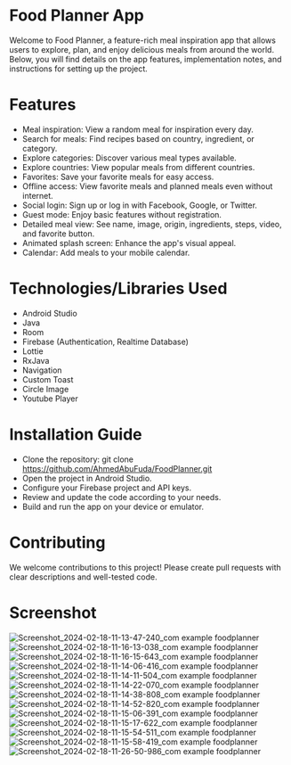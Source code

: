 # Food Planner App
Welcome to Food Planner, a feature-rich meal inspiration app that allows users to explore, plan, and enjoy delicious meals from around the world. Below, you will find details on the app features, implementation notes, and instructions for setting up the project.

# Features 
+ Meal inspiration: View a random meal for inspiration every day.
+ Search for meals: Find recipes based on country, ingredient, or category.
+ Explore categories: Discover various meal types available.
+ Explore countries: View popular meals from different countries.
+ Favorites: Save your favorite meals for easy access.
+ Offline access: View favorite meals and planned meals even without internet.
+ Social login: Sign up or log in with Facebook, Google, or Twitter.
+ Guest mode: Enjoy basic features without registration.
+ Detailed meal view: See name, image, origin, ingredients, steps, video, and favorite button.
+ Animated splash screen: Enhance the app's visual appeal.
+ Calendar: Add meals to your mobile calendar.

# Technologies/Libraries Used
+ Android Studio
+ Java
+ Room
+ Firebase (Authentication, Realtime Database)
+ Lottie
+ RxJava
+ Navigation
+ Custom Toast
+ Circle Image
+ Youtube Player

# Installation Guide
+ Clone the repository: git clone https://github.com/AhmedAbuFuda/FoodPlanner.git
+ Open the project in Android Studio.
+ Configure your Firebase project and API keys.
+ Review and update the code according to your needs.
+ Build and run the app on your device or emulator.

# Contributing
We welcome contributions to this project! Please create pull requests with clear descriptions and well-tested code.

# Screenshot 
![Screenshot_2024-02-18-11-13-47-240_com example foodplanner](https://github.com/AhmedAbuFuda/FoodPlanner/assets/64929433/10ff216f-00b4-4ef9-8285-b3ea6da41182)
![Screenshot_2024-02-18-11-16-13-038_com example foodplanner](https://github.com/AhmedAbuFuda/FoodPlanner/assets/64929433/fd82b6c6-f474-47c9-9935-2435e551b3d5)
![Screenshot_2024-02-18-11-16-15-643_com example foodplanner](https://github.com/AhmedAbuFuda/FoodPlanner/assets/64929433/3e262772-87d0-41a8-844b-188d70495e5b)
![Screenshot_2024-02-18-11-14-06-416_com example foodplanner](https://github.com/AhmedAbuFuda/FoodPlanner/assets/64929433/7f979b4f-d3aa-428b-a155-2589d2c6fa39)
![Screenshot_2024-02-18-11-14-11-504_com example foodplanner](https://github.com/AhmedAbuFuda/FoodPlanner/assets/64929433/6b937798-7769-4fce-9f0c-5f314ffe0bc9)
![Screenshot_2024-02-18-11-14-22-070_com example foodplanner](https://github.com/AhmedAbuFuda/FoodPlanner/assets/64929433/f27bd3b1-9a9d-4939-8d94-f316cc2b2c64)
![Screenshot_2024-02-18-11-14-38-808_com example foodplanner](https://github.com/AhmedAbuFuda/FoodPlanner/assets/64929433/d65c5780-d091-435c-bfb6-8c706e01cf77)
![Screenshot_2024-02-18-11-14-52-820_com example foodplanner](https://github.com/AhmedAbuFuda/FoodPlanner/assets/64929433/b89185a2-6b7b-4eac-8e3d-5822795bfdd2)
![Screenshot_2024-02-18-11-15-06-391_com example foodplanner](https://github.com/AhmedAbuFuda/FoodPlanner/assets/64929433/c33eb190-81ba-4238-b51c-debb70d87a03)
![Screenshot_2024-02-18-11-15-17-622_com example foodplanner](https://github.com/AhmedAbuFuda/FoodPlanner/assets/64929433/84fe7142-a07f-4402-836b-907f6687b9c3)
![Screenshot_2024-02-18-11-15-54-511_com example foodplanner](https://github.com/AhmedAbuFuda/FoodPlanner/assets/64929433/c47a1e79-374c-45e8-9e63-10306f093c9c)
![Screenshot_2024-02-18-11-15-58-419_com example foodplanner](https://github.com/AhmedAbuFuda/FoodPlanner/assets/64929433/013e4830-43dc-423c-8495-403f1b6bc91b)
![Screenshot_2024-02-18-11-26-50-986_com example foodplanner](https://github.com/AhmedAbuFuda/FoodPlanner/assets/64929433/7b86d77f-91be-4818-9efd-68487b65d8c0)
